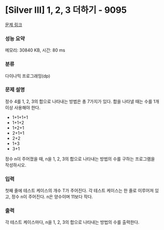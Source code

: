 # [Silver III] 1, 2, 3 더하기 - 9095 

[문제 링크](https://www.acmicpc.net/problem/9095) 

### 성능 요약

메모리: 30840 KB, 시간: 80 ms

### 분류

다이나믹 프로그래밍(dp)

### 문제 설명

<p style="user-select: auto;">정수 4를 1, 2, 3의 합으로 나타내는 방법은 총 7가지가 있다. 합을 나타낼 때는 수를 1개 이상 사용해야 한다.</p>

<ul style="user-select: auto;">
	<li style="user-select: auto;">1+1+1+1</li>
	<li style="user-select: auto;">1+1+2</li>
	<li style="user-select: auto;">1+2+1</li>
	<li style="user-select: auto;">2+1+1</li>
	<li style="user-select: auto;">2+2</li>
	<li style="user-select: auto;">1+3</li>
	<li style="user-select: auto;">3+1</li>
</ul>

<p style="user-select: auto;">정수 n이 주어졌을 때, n을 1, 2, 3의 합으로 나타내는 방법의 수를 구하는 프로그램을 작성하시오.</p>

### 입력 

 <p style="user-select: auto;">첫째 줄에 테스트 케이스의 개수 T가 주어진다. 각 테스트 케이스는 한 줄로 이루어져 있고, 정수 n이 주어진다. n은 양수이며 11보다 작다.</p>

### 출력 

 <p style="user-select: auto;">각 테스트 케이스마다, n을 1, 2, 3의 합으로 나타내는 방법의 수를 출력한다.</p>

